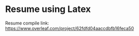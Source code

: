 # Resume using Latex

Resume compile link:
https://www.overleaf.com/project/62fdfd04aaccdbfb16feca50
